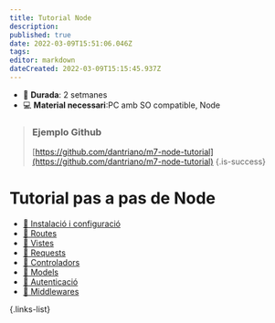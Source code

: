 ```yaml
---
title: Tutorial Node
description: 
published: true
date: 2022-03-09T15:51:06.046Z
tags: 
editor: markdown
dateCreated: 2022-03-09T15:15:45.937Z
---
```


- :calendar: **Durada**: 2 setmanes
- :computer: **Material necessari**:PC amb SO compatible, Node


> ### Ejemplo Github
> [https://github.com/dantriano/m7-node-tutorial](https://github.com/dantriano/m7-node-tutorial)
{.is-success}


# Tutorial pas a pas de Node

- [:pill: Instalació i configuració](instalacio-configuracio)
- [:pill: Routes](routes)
- [:pill: Vistes](vistes)
- [:pill: Requests](requests)
- [:pill: Controladors](controladors)
- [:pill: Models](models)
- [:pill: Autenticació](autenticacio)
- [:pill: Middlewares](middlewares)


{.links-list}
